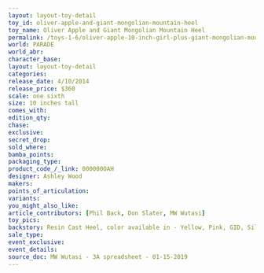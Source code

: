 ```yaml
---
layout: layout-toy-detail 
toy_id: oliver-apple-and-giant-mongolian-mountain-heel
toy_name: Oliver Apple and Giant Mongolian Mountain Heel
permalink: /toys-1-6/oliver-apple-10-inch-girl-plus-giant-mongolian-mountain-heel.html
world: PARADE
world_abr: 
character_base: 
layout: layout-toy-detail
categories: 
release_date: 4/10/2014
release_price: $360 
scale: one sixth
size: 10 inches tall
comes_with: 
edition_qty: 
chase: 
exclusive: 
secret_drop: 
sold_where: 
bamba_points: 
packaging_type: 
product_code_/_link: 000000OAH
designer: Ashley Wood
makers: 
points_of_articulation: 
variants: 
you_might_also_like: 
article_contributors: [Phil Back, Don Slater, MW Wutasi]
toy_pics: 
backstory: Resin Cast Heel, color available in - Yellow, Pink, GID, Silver ,Gold, Black ,White, Red and Turquoise
sale_type: 
event_exclusive: 
event_details: 
source_doc: MW Wutasi - 3A spreadsheet - 01-15-2019
---
```

